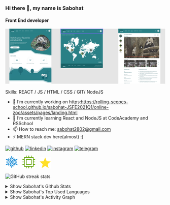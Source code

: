 ### Hi there 👋, my name is Sabohat
#### Front End developer
![Front End developer](https://raw.githubusercontent.com/sabohat/sabohat/main/online-zoo.PNG)


Skills: REACT / JS / HTML / CSS / GIT/ NodeJS

- 🔭 I’m currently working on https:https://rolling-scopes-school.github.io/sabohat-JSFE2021Q1/online-zoo/assets/pages/landing.html 
- 🌱 I’m currently learning React and NodeJS at CodeAcademy and RSSchool
- 📫 How to reach me: sabohat2802@gmail.com 
- ⚡ MERN stack dev here(almost) :)


[<img src='https://cdn.jsdelivr.net/npm/simple-icons@3.0.1/icons/github.svg' alt='github' height='40'>](https://github.com/sabohat)  [<img src='https://cdn.jsdelivr.net/npm/simple-icons@3.0.1/icons/linkedin.svg' alt='linkedin' height='40'>](https://www.linkedin.com/in/sabokhat-kalandarova/)  [<img src='https://cdn.jsdelivr.net/npm/simple-icons@3.0.1/icons/instagram.svg' alt='instagram' height='40'>](https://www.instagram.com/s_a_b_o_h_a_t/)  [<img src='https://cdn.jsdelivr.net/npm/simple-icons@3.0.1/icons/telegram.svg' alt='telegram' height='40'>](sabokhat_k)  

<a href='https://archiveprogram.github.com/'><img src='https://raw.githubusercontent.com/acervenky/animated-github-badges/master/assets/acbadge.gif' width='40' height='40'></a> <a href='https://docs.github.com/en/developers'><img src='https://raw.githubusercontent.com/acervenky/animated-github-badges/master/assets/devbadge.gif' width='40' height='40'></a> <a href='https://stars.github.com/'><img src='https://raw.githubusercontent.com/acervenky/animated-github-badges/master/assets/starbadge.gif' width='35' height='35'></a> 

![GitHub streak stats](https://github-readme-streak-stats.herokuapp.com/?user=sabohat)

<details>
  <summary> Show Sabohat's Github Stats</summary>
  <br>
  <a href="#">
    <img align="center" alt="Sabohat's Github Stats" src="https://github-readme-stats.vercel.app/api?username=sabohat&count_private=true&hide_border=true&show_icons=true&title_color=fff&icon_color=fff&text_color=fff&bg_color=000000" />
  </a>
</details>
<details>
  <summary> Show Sabohat's Top Used Languages</summary>
  <br>
[![Top Langs](https://github-readme-stats.vercel.app/api/top-langs/?username=sabohat)](https://github.com/anuraghazra/github-readme-stats)
</details>
<details>
  <summary> Show Sabohat's Activity Graph </summary>
  <br>
![GitHub Activity Graph](https://activity-graph.herokuapp.com/graph?username=sabohat)  
</details>

